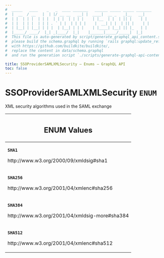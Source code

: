 ```yaml
---
#  _____   ____    _   _  ____ _______   ______ _____ _____ _______
#  |  __  / __   |  | |/ __ __   __| |  ____|  __ _   _|__   __|
#  | |  | | |  | | |  | | |  | | | |    | |__  | |  | || |    | |
#  | |  | | |  | | | . ` | |  | | | |    |  __| | |  | || |    | |
#  | |__| | |__| | | |  | |__| | | |    | |____| |__| || |_   | |
#  |_____/ ____/  |_| _|____/  |_|    |______|_____/_____|  |_|
#  This file is auto-generated by script/generate_graphql_api_content.sh,
#  please build the schema.graphql by running `rails graphql:update_reference_schema`
#  with https://github.com/buildkite/buildkite/,
#  replace the content in data/schema.graphql
#  and run the generation script `./scripts/generate-graphql-api-content.sh`.

title: SSOProviderSAMLXMLSecurity – Enums – GraphQL API
toc: false
---
```


<!-- vale off -->
<h1 class="has-pills" data-algolia-exclude>
  SSOProviderSAMLXMLSecurity
  <span class="pill pill--enum pill--normal-case pill--large"><code>ENUM</code></span>
</h1>
<!-- vale on -->

XML security algorithms used in the SAML exchange

<table class="responsive-table responsive-table--single-column-rows">
  <thead>
    <th>
      <h2 data-algolia-exclude>ENUM Values</h2>
    </th>
  </thead>
  <tbody>
    <tr><td><p><strong><code>SHA1</code></strong></p><p>http://www.w3.org/2000/09/xmldsig#sha1</p></td></tr><tr><td><p><strong><code>SHA256</code></strong></p><p>http://www.w3.org/2001/04/xmlenc#sha256</p></td></tr><tr><td><p><strong><code>SHA384</code></strong></p><p>http://www.w3.org/2001/04/xmldsig-more#sha384</p></td></tr><tr><td><p><strong><code>SHA512</code></strong></p><p>http://www.w3.org/2001/04/xmlenc#sha512</p></td></tr>
  </tbody>
</table>
